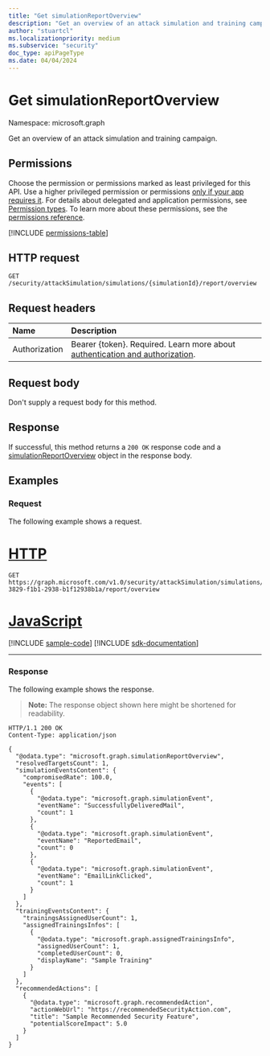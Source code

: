 ```yaml
---
title: "Get simulationReportOverview"
description: "Get an overview of an attack simulation and training campaign."
author: "stuartcl"
ms.localizationpriority: medium
ms.subservice: "security"
doc_type: apiPageType
ms.date: 04/04/2024
---
```


# Get simulationReportOverview
Namespace: microsoft.graph

Get an overview of an attack simulation and training campaign.

## Permissions
Choose the permission or permissions marked as least privileged for this API. Use a higher privileged permission or permissions [only if your app requires it](/graph/permissions-overview#best-practices-for-using-microsoft-graph-permissions). For details about delegated and application permissions, see [Permission types](/graph/permissions-overview#permission-types). To learn more about these permissions, see the [permissions reference](/graph/permissions-reference).

<!-- { "blockType": "permissions", "name": "simulationreportoverview_get" } -->
[!INCLUDE [permissions-table](../includes/permissions/simulationreportoverview-get-permissions.md)]

## HTTP request

<!-- {
  "blockType": "ignored"
}
-->
```http
GET /security/attackSimulation/simulations/{simulationId}/report/overview
```

## Request headers
|Name|Description|
|:---|:---|
|Authorization|Bearer {token}. Required. Learn more about [authentication and authorization](/graph/auth/auth-concepts).|

## Request body
Don't supply a request body for this method.

## Response

If successful, this method returns a `200 OK` response code and a [simulationReportOverview](../resources/simulationreportoverview.md) object in the response body.

## Examples

### Request

The following example shows a request.


# [HTTP](#tab/http)
<!-- {
  "blockType": "request",
  "name": "get_simulationreportoverview"
}
-->
```http
GET https://graph.microsoft.com/v1.0/security/attackSimulation/simulations/f1b13829-3829-f1b1-2938-b1f12938b1a/report/overview
```

# [JavaScript](#tab/javascript)
[!INCLUDE [sample-code](../includes/snippets/javascript/get-simulationreportoverview-javascript-snippets.md)]
[!INCLUDE [sdk-documentation](../includes/snippets/snippets-sdk-documentation-link.md)]

---

### Response

The following example shows the response.

>**Note:** The response object shown here might be shortened for readability.
<!-- {
  "blockType": "response",
  "@odata.type": "microsoft.graph.simulationReportOverview"
}
-->
```http
HTTP/1.1 200 OK
Content-Type: application/json

{
  "@odata.type": "microsoft.graph.simulationReportOverview",
  "resolvedTargetsCount": 1,
  "simulationEventsContent": {
    "compromisedRate": 100.0,
    "events": [
      {
        "@odata.type": "microsoft.graph.simulationEvent",
        "eventName": "SuccessfullyDeliveredMail",
        "count": 1
      },
      {
        "@odata.type": "microsoft.graph.simulationEvent",
        "eventName": "ReportedEmail",
        "count": 0
      },
      {
        "@odata.type": "microsoft.graph.simulationEvent",
        "eventName": "EmailLinkClicked",
        "count": 1
      }
    ]
  },
  "trainingEventsContent": {
    "trainingsAssignedUserCount": 1,
    "assignedTrainingsInfos": [
      {
        "@odata.type": "microsoft.graph.assignedTrainingsInfo",
        "assignedUserCount": 1,
        "completedUserCount": 0,
        "displayName": "Sample Training"
      }
    ]
  },
  "recommendedActions": [
    {
      "@odata.type": "microsoft.graph.recommendedAction",
      "actionWebUrl": "https://recommendedSecurityAction.com",
      "title": "Sample Recommended Security Feature",
      "potentialScoreImpact": 5.0
    }
  ]
}
```

